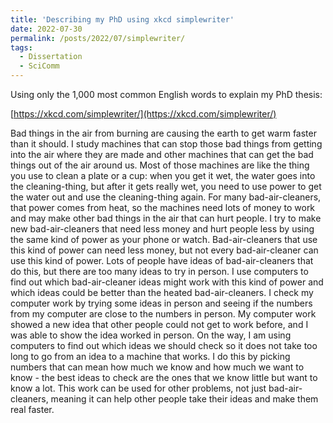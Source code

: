 ```yaml
---
title: 'Describing my PhD using xkcd simplewriter'
date: 2022-07-30
permalink: /posts/2022/07/simplewriter/
tags:
  - Dissertation
  - SciComm
---
```


Using only the 1,000 most common English words to explain my PhD thesis:

[https://xkcd.com/simplewriter/](https://xkcd.com/simplewriter/)

Bad things in the air from burning are causing the earth to get warm faster than it should. 
I study machines that can stop those bad things from getting into the air where they are made and other machines that can get the bad things out of the air around us. 
Most of those machines are like the thing you use to clean a plate or a cup: when you get it wet, the water goes into the cleaning-thing, but after it gets really wet, you need to use power to get the water out and use the cleaning-thing again. 
For many bad-air-cleaners, that power comes from heat, so the machines need lots of money to work and may make other bad things in the air that can hurt people.
I try to make new bad-air-cleaners that need less money and hurt people less by using the same kind of power as your phone or watch. 
Bad-air-cleaners that use this kind of power can need less money, but not every bad-air-cleaner can use this kind of power.
Lots of people have ideas of bad-air-cleaners that do this, but there are too many ideas to try in person. 
I use computers to find out which bad-air-cleaner ideas might work with this kind of power and which ideas could be better than the heated bad-air-cleaners. 
I check my computer work by trying some ideas in person and seeing if the numbers from my computer are close to the numbers in person.
My computer work showed a new idea that other people could not get to work before, and I was able to show the idea worked in person.
On the way, I am using computers to find out which ideas we should check so it does not take too long to go from an idea to a machine that works.
I do this by picking numbers that can mean how much we know and how much we want to know - the best ideas to check are the ones that we know little but want to know a lot.
This work can be used for other problems, not just bad-air-cleaners, meaning it can help other people take their ideas and make them real faster.


